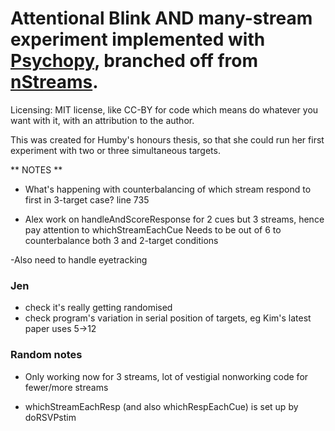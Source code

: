 Attentional Blink AND many-stream experiment implemented with [Psychopy](https://github.com/psychopy/psychopy), branched off from  [nStreams](https://github.com/alexholcombe/nStream).
============================
Licensing: MIT license, like CC-BY for code which means do whatever you want with it, with an attribution to the author.

This was created for Humby's honours thesis, so that she could run her first experiment with two or three simultaneous targets.


** NOTES **

- What's happening with counterbalancing of which stream respond to first in 3-target case? line 735

- Alex work on handleAndScoreResponse for 2 cues but 3 streams, hence pay attention to whichStreamEachCue
Needs to be out of 6 to counterbalance both 3 and 2-target conditions

-Also need to handle eyetracking


### Jen ###

* check it's really getting randomised
* check program's variation in serial position of targets, eg Kim's latest paper uses 5->12





### Random notes ###

- Only working now for 3 streams, lot of vestigial nonworking code for fewer/more streams

- whichStreamEachResp (and also whichRespEachCue) is set up by doRSVPstim
